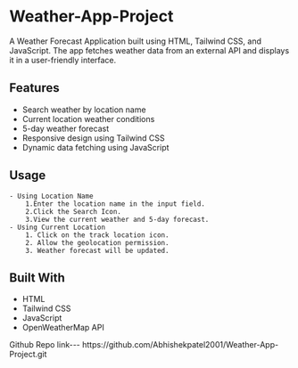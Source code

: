 <h1>Weather-App-Project</h1>
<p> A Weather Forecast Application built using HTML, Tailwind CSS, and JavaScript. The app fetches weather data from an external API and displays it in a user-friendly interface.</p>

## Features

- Search weather by location name
- Current location weather conditions
- 5-day weather forecast
- Responsive design using Tailwind CSS
- Dynamic data fetching using JavaScript

## Usage
    - Using Location Name
        1.Enter the location name in the input field.
        2.Click the Search Icon.
        3.View the current weather and 5-day forecast.
    - Using Current Location
        1. Click on the track location icon.
        2. Allow the geolocation permission.
        3. Weather forecast will be updated.

## Built With

- HTML
- Tailwind CSS
- JavaScript
- OpenWeatherMap API

<p>Github Repo link---
    https://github.com/Abhishekpatel2001/Weather-App-Project.git
</p>